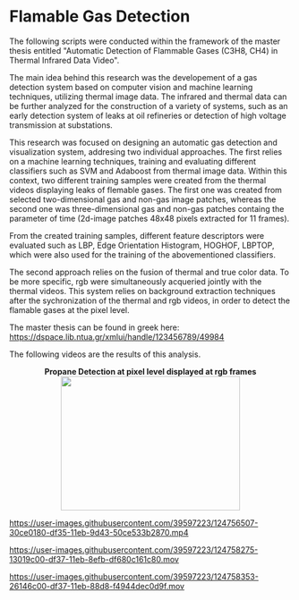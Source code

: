 # Flamable Gas Detection
The following scripts were conducted within the framework of the master thesis entitled "Automatic Detection of Flammable Gases (C3H8, CH4) in Thermal Infrared Data Video".

The main idea behind this research was the developement of a gas detection system based on computer vision and machine learning techniques, utilizing thermal image data. 
The infrared and thermal data can be further analyzed for the construction of a variety of systems, such as an early detection system of leaks at oil refineries or detection of high voltage transmission at substations.

This research was focused on designing an automatic gas detection and visualization system, addresing two individual approaches. The first relies on a machine learning techniques, training and evaluating different classifiers such as SVM and Adaboost from thermal image data. Within this context, two different training samples were created from the thermal videos displaying leaks of flemable gases. The first one was created from selected two-dimensional gas and non-gas image patches, whereas the second one was three-dimensional gas and non-gas patches containg the parameter of time (2d-image patches 48x48 pixels extracted for 11 frames).

From the created training samples, different feature descriptors were evaluated such as LBP, Edge Orientation Histogram,  HOGHOF, LBPTOP, which were also used for the training of the abovementioned classifiers. 

The second approach relies on the fusion of thermal and true color data. To be more specific, rgb were simultaneously acqueried jointly with the thermal videos. This system relies on background extraction techniques after the sychronization of the thermal and rgb videos, in order to detect the flamable gases at the pixel level.

The master thesis can be found in greek here: https://dspace.lib.ntua.gr/xmlui/handle/123456789/49984

The following videos are the results of this analysis.

<p align="center">
  <b></b>
  <b>Propane Detection at pixel level displayed at rgb frames</b>
  <img src="https://user-images.githubusercontent.com/39597223/124764689-e56c2100-df3d-11eb-8682-adcecfea27d4.gif" width="320" height="240" >
  </p>

 

https://user-images.githubusercontent.com/39597223/124756507-30ce0180-df35-11eb-9d43-50ce533b2870.mp4

https://user-images.githubusercontent.com/39597223/124758275-13019c00-df37-11eb-8efb-df680c161c80.mov

https://user-images.githubusercontent.com/39597223/124758353-26146c00-df37-11eb-88d8-f4944dec0d9f.mov



